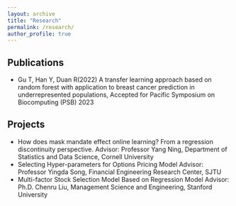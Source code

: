 ```yaml
---
layout: archive
title: "Research"
permalink: /research/
author_profile: true
---
```


## Publications
- Gu T, Han Y, Duan R(2022) A transfer learning approach based on random forest with application to breast cancer prediction in underrepresented populations, Accepted for Pacific Symposium on Biocomputing (PSB) 2023

## Projects
- How does mask mandate effect online learning? From a regression discontinuity perspective. 
Advisor: Professor Yang Ning, Department of Statistics and Data Science, Cornell University
- Selecting Hyper-parameters for Options Pricing Model
Advisor: Professor Yingda Song, Financial Engineering Research Center, SJTU
- Multi-factor Stock Selection Model Based on Regression Model
Advisor: Ph.D. Chenru Liu, Management Science and Engineering, Stanford University




